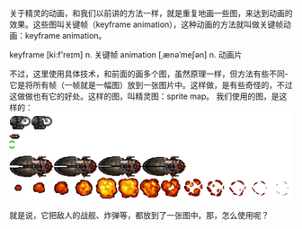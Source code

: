 关于精灵的动画，和我们以前讲的方法一样，就是重复地画一些图，来达到动画的效果。这些图叫关键帧（keyframe animation），这种动画的方法就叫做关键帧动画：keyframe animation。

keyframe [ki:f'reɪm] n. 关键帧
animation [ˌænəˈmeʃən] n. 动画片

不过，这里使用具体技术，和前面的画多个图，虽然原理一样，但方法有些不同-它是将所有帧（一帧就是一幅图）放到一张图片中。这样做，是有些奇怪的，不过这做做也有它的好处。这样的图，叫精灵图：sprite map。
我们使用的图，是这样的：
![](sprites.png)

就是说，它把敌人的战舰、炸弹等，都放到了一张图中。那，怎么使用呢？



